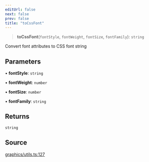 ```yaml
---
editUrl: false
next: false
prev: false
title: "toCssFont"
---
```


> **toCssFont**(`fontStyle`, `fontWeight`, `fontSize`, `fontFamily`): `string`

Convert font attributes to CSS font string

## Parameters

• **fontStyle**: `string`

• **fontWeight**: `number`

• **fontSize**: `number`

• **fontFamily**: `string`

## Returns

`string`

## Source

[graphics/utils.ts:127](https://github.com/dgmjs/dgmjs/blob/6298c851d69b83f472385d1ebb3c937ddb56985d/packages/core/src/graphics/utils.ts#L127)
